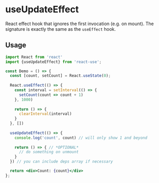 # useUpdateEffect

React effect hook that ignores the first invocation (e.g. on mount). The signature is exactly the same as the `useEffect` hook.


## Usage

```jsx
import React from 'react'
import {useUpdateEffect} from 'react-use';

const Demo = () => {
  const [count, setCount] = React.useState(0);
  
  React.useEffect(() => {
    const interval = setInterval(() => {
      setCount(count => count + 1)
    }, 1000)
    
    return () => {
      clearInterval(interval)
    }
  }, [])
  
  useUpdateEffect(() => {
    console.log('count', count) // will only show 1 and beyond
    
    return () => { // *OPTIONAL*
      // do something on unmount
    }
  }) // you can include deps array if necessary

  return <div>Count: {count}</div>
};
```
